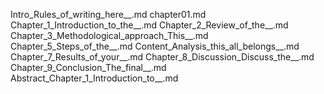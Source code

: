 Intro_Rules_of_writing_here__.md
chapter01.md
Chapter_1_Introduction_to_the__.md
Chapter_2_Review_of_the__.md
Chapter_3_Methodological_approach_This__.md
Chapter_5_Steps_of_the__.md
Content_Analysis_this_all_belongs__.md
Chapter_7_Results_of_your__.md
Chapter_8_Discussion_Discuss_the__.md
Chapter_9_Conclusion_The_final__.md
Abstract_Chapter_1_Introduction_to__.md
    